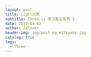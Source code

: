 ```yaml
---
layout: post
title: Light光照
subtitle: Three.js 学习笔记系列 5
date: 2019-04-02
author: Jalever
header-img: img/post_bg_milkyway.jpg
catalog: true
tags:
  - Three
---
```




